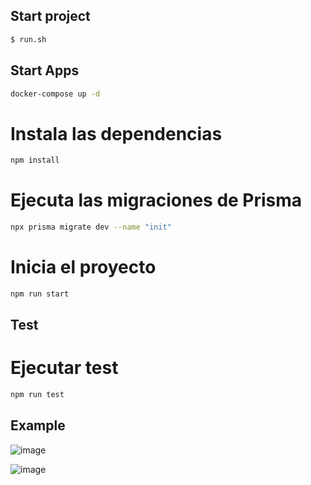 ## Start project
```bash
$ run.sh
```

## Start Apps
```bash
docker-compose up -d
```

# Instala las dependencias
```bash
npm install
```

# Ejecuta las migraciones de Prisma
```bash
npx prisma migrate dev --name "init"
```

# Inicia el proyecto
```bash
npm run start
```

## Test
# Ejecutar test
```bash
npm run test
```

## Example
![image]()

![image]()
